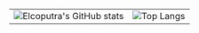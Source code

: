 |  |  |
|--|--|
|![Elcoputra's GitHub stats](https://github-readme-stats.vercel.app/api?username=elcoputra&count_private=true)| ![Top Langs](https://github-readme-stats.vercel.app/api/top-langs/?username=elcoputra&langs_count=3&count_private=true)|

